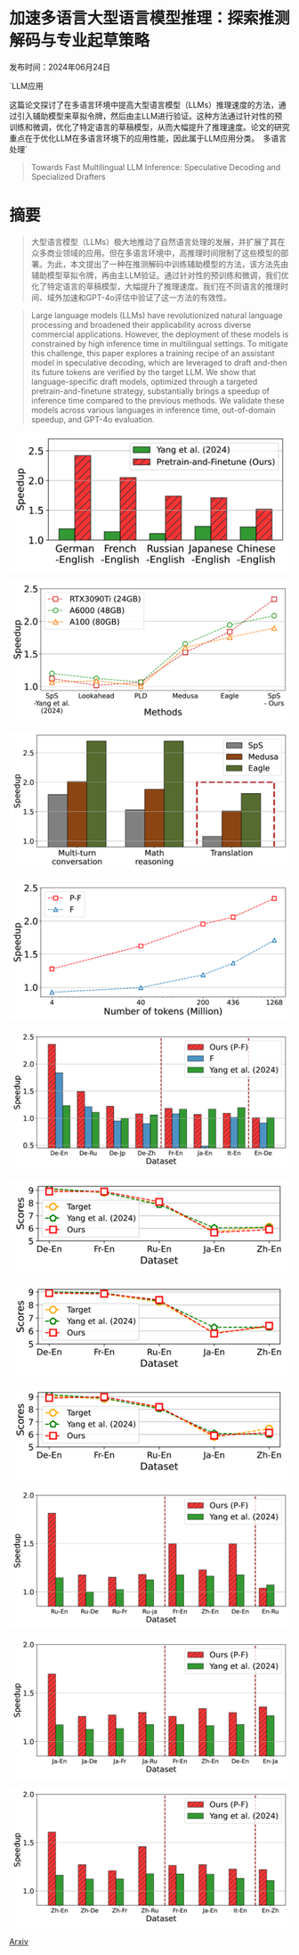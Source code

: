# 加速多语言大型语言模型推理：探索推测解码与专业起草策略

发布时间：2024年06月24日

`LLM应用

这篇论文探讨了在多语言环境中提高大型语言模型（LLMs）推理速度的方法，通过引入辅助模型来草拟令牌，然后由主LLM进行验证。这种方法通过针对性的预训练和微调，优化了特定语言的草稿模型，从而大幅提升了推理速度。论文的研究重点在于优化LLM在多语言环境下的应用性能，因此属于LLM应用分类。` `多语言处理`

> Towards Fast Multilingual LLM Inference: Speculative Decoding and Specialized Drafters

# 摘要

> 大型语言模型（LLMs）极大地推动了自然语言处理的发展，并扩展了其在众多商业领域的应用。但在多语言环境中，高推理时间限制了这些模型的部署。为此，本文提出了一种在推测解码中训练辅助模型的方法，该方法先由辅助模型草拟令牌，再由主LLM验证。通过针对性的预训练和微调，我们优化了特定语言的草稿模型，大幅提升了推理速度。我们在不同语言的推理时间、域外加速和GPT-4o评估中验证了这一方法的有效性。

> Large language models (LLMs) have revolutionized natural language processing and broadened their applicability across diverse commercial applications. However, the deployment of these models is constrained by high inference time in multilingual settings. To mitigate this challenge, this paper explores a training recipe of an assistant model in speculative decoding, which are leveraged to draft and-then its future tokens are verified by the target LLM. We show that language-specific draft models, optimized through a targeted pretrain-and-finetune strategy, substantially brings a speedup of inference time compared to the previous methods. We validate these models across various languages in inference time, out-of-domain speedup, and GPT-4o evaluation.

![加速多语言大型语言模型推理：探索推测解码与专业起草策略](../../../paper_images/2406.16758/x1.png)

![加速多语言大型语言模型推理：探索推测解码与专业起草策略](../../../paper_images/2406.16758/x2.png)

![加速多语言大型语言模型推理：探索推测解码与专业起草策略](../../../paper_images/2406.16758/x3.png)

![加速多语言大型语言模型推理：探索推测解码与专业起草策略](../../../paper_images/2406.16758/x4.png)

![加速多语言大型语言模型推理：探索推测解码与专业起草策略](../../../paper_images/2406.16758/x5.png)

![加速多语言大型语言模型推理：探索推测解码与专业起草策略](../../../paper_images/2406.16758/x6.png)

![加速多语言大型语言模型推理：探索推测解码与专业起草策略](../../../paper_images/2406.16758/x7.png)

![加速多语言大型语言模型推理：探索推测解码与专业起草策略](../../../paper_images/2406.16758/x8.png)

![加速多语言大型语言模型推理：探索推测解码与专业起草策略](../../../paper_images/2406.16758/x9.png)

![加速多语言大型语言模型推理：探索推测解码与专业起草策略](../../../paper_images/2406.16758/x10.png)

![加速多语言大型语言模型推理：探索推测解码与专业起草策略](../../../paper_images/2406.16758/x11.png)

[Arxiv](https://arxiv.org/abs/2406.16758)
